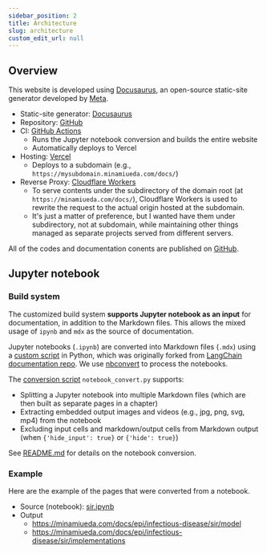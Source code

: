 ```yaml
---
sidebar_position: 2
title: Architecture
slug: architecture
custom_edit_url: null
---
```


## Overview
This website is developed using [Docusaurus](https://docusaurus.io/), an open-source static-site generator developed by [Meta](https://opensource.fb.com/projects/docusaurus/).

- Static-site generator: [Docusaurus](https://docusaurus.io/)
- Repository: [GitHub](https://github.com/mu373/documentation/)
- CI: [GitHub Actions](https://github.com/mu373/documentation/actions/workflows/deploy.yml)
    - Runs the Jupyter notebook conversion and builds the entire website
    - Automatically deploys to Vercel
- Hosting: [Vercel](https://vercel.com/)
    - Deploys to a subdomain (e.g., `https://mysubdomain.minamiueda.com/docs/`)
- Reverse Proxy: [Cloudflare Workers](https://developers.cloudflare.com/workers/)
    - To serve contents under the subdirectory of the domain root (at `https://minamiueda.com/docs/`), Cloudflare Workers is used to rewrite the request to the actual origin hosted at the subdomain.
    - It's just a matter of preference, but I wanted have them under subdirectory, not at subdomain, while maintaining other things managed as separate projects served from different servers.

All of the codes and documentation conents are published on [GitHub](https://github.com/mu373/documentation/). 

## Jupyter notebook

### Build system
The customized build system **supports Jupyter notebook as an input** for documentation, in addition to the Markdown files. This allows the mixed usage of `ipynb` and `mdx` as the source of documentation.

Jupyter notebooks (`.ipynb`) are converted into Markdown files (`.mdx`) using a [custom script](https://github.com/mu373/documentation/blob/main/scripts/notebook_convert.py) in Python, which was originally forked from [LangChain documentation repo](https://github.com/langchain-ai/langchain/blob/master/docs/scripts/notebook_convert.py). We use [nbconvert](https://github.com/jupyter/nbconvert) to process the notebooks.

The [conversion script](https://github.com/mu373/documentation/blob/main/scripts/notebook_convert.py) `notebook_convert.py` supports:
- Splitting a Jupyter notebook into multiple Markdown files (which are then built as separate pages in a chapter)
- Extracting embedded output images and videos (e.g., jpg, png, svg, mp4) from the notebook
- Excluding input cells and markdown/output cells from Markdown output (when `{'hide_input': true}` or `{'hide': true}`)

See [README.md](https://github.com/mu373/documentation/blob/main/README.md#converting-notebooks) for details on the notebook conversion.

### Example
Here are the example of the pages that were converted from a notebook.
- Source (notebook): [sir.ipynb](https://github.com/mu373/documentation/blob/dev/docs/epi/infectious-disease/sir.ipynb)
- Output
    - https://minamiueda.com/docs/epi/infectious-disease/sir/model
    - https://minamiueda.com/docs/epi/infectious-disease/sir/implementations

